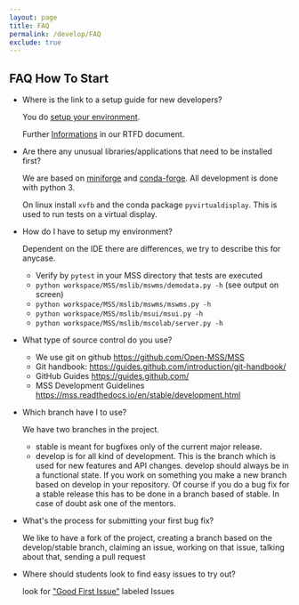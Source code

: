 ```yaml
---
layout: page
title: FAQ
permalink: /develop/FAQ
exclude: true
---
```


## FAQ How To Start

-   Where is the link to a setup guide for new developers?

    You do [setup your environment](/develop/New_Developer).

    Further [Informations](https://mss.readthedocs.io/en/stable/development.html) in our RTFD document.


-   Are there any unusual libraries/applications that need to be
    installed first?

    We are based on [miniforge](https://github.com/conda-forge/miniforge#download)  and [conda-forge](https://conda-forge.org/). 
    All development is done with python 3.

    On linux install `xvfb` and the conda package `pyvirtualdisplay`. This is used to run tests on a virtual display.  


-   How do I have to setup my environment?
      
    Dependent on the IDE there are differences, we try to describe this for anycase.
 
      * Verify by `pytest` in your MSS directory that tests are executed
      * `python workspace/MSS/mslib/mswms/demodata.py -h` (see output on screen)
      * `python workspace/MSS/mslib/mswms/mswms.py -h`
      * `python workspace/MSS/mslib/msui/msui.py -h`
      * `python workspace/MSS/mslib/mscolab/server.py -h`
    

-   What type of source control do you use? 
    * We use git on github
       <https://github.com/Open-MSS/MSS>
    * Git handbook:
       <https://guides.github.com/introduction/git-handbook/>
    * GitHub Guides
       <https://guides.github.com/>
    * MSS Development Guidelines
       <https://mss.readthedocs.io/en/stable/development.html>

    
-   Which branch have I to use?

    We have two branches in the project. 

      * stable is meant for bugfixes only of the current major release.
      * develop is for all kind of development. This is the branch which is used for new features and API changes. develop should always be in a functional state. If you work on something you make a new branch based on develop in your repository. Of course if you do a bug fix for a stable release this has to be done in a branch based of stable. In case of doubt ask one of the mentors.

    
-   What's the process for submitting your first bug fix?

    We like to have a fork of the project, creating a branch based on the develop/stable branch, 
    claiming an issue, working on that issue, talking about that, sending a pull request


-   Where should students look to find easy issues to try out?

    look for ["Good First Issue"](https://github.com/Open-MSS/MSS/issues?q=is%3Aissue+is%3Aopen+label%3A%22good+first+issue%22) labeled Issues 
